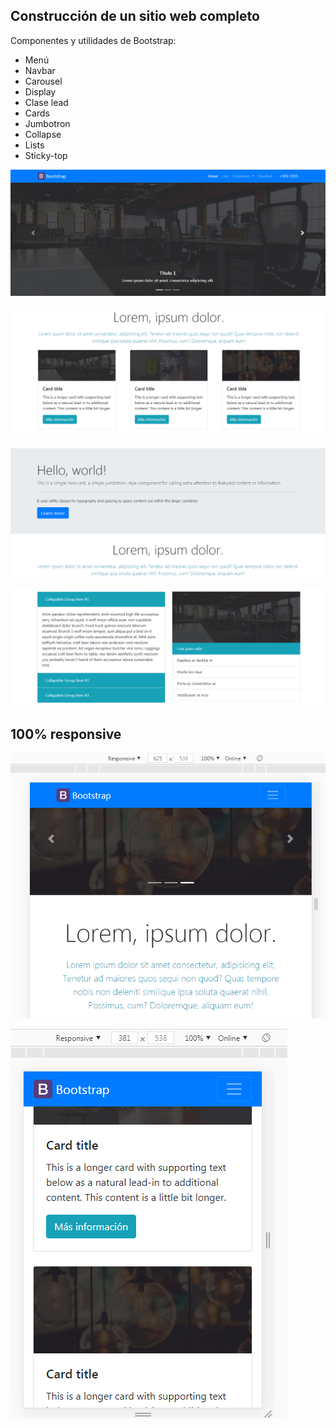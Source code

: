 ## Construcción de un sitio web completo

Componentes y utilidades de Bootstrap:

- Menú
- Navbar
- Carousel
- Display
- Clase lead
- Cards
- Jumbotron
- Collapse
- Lists
- Sticky-top



![Section 1](https://raw.githubusercontent.com/CarolinaRamon/bootstrap-website/main/imagenes/website-1.png "Section 1")

![Section 2](https://raw.githubusercontent.com/CarolinaRamon/bootstrap-website/main/imagenes/website-2.png "Section 2")

![Section 3](https://raw.githubusercontent.com/CarolinaRamon/bootstrap-website/main/imagenes/website-3.png "Section 3")

![Section 4](https://raw.githubusercontent.com/CarolinaRamon/bootstrap-website/main/imagenes/website-4.png "Section 4")

## 100% responsive


![Responsive](https://raw.githubusercontent.com/CarolinaRamon/bootstrap-website/main/imagenes/responsive-1.png "Responsive")

![Responsive](https://raw.githubusercontent.com/CarolinaRamon/bootstrap-website/main/imagenes/responsive-2.png "Responsive")




